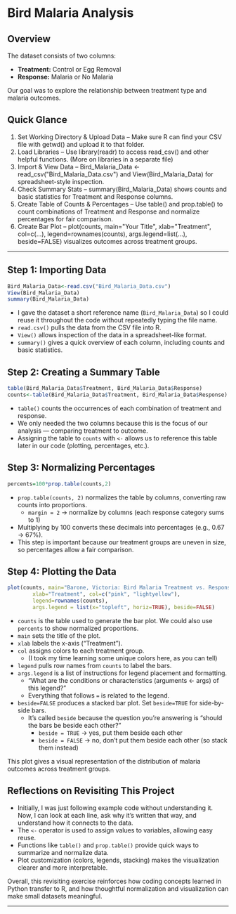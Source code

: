 # Bird Malaria Analysis

## Overview
The dataset consists of two columns:  
- **Treatment:** Control or Egg Removal  
- **Response:** Malaria or No Malaria  

Our goal was to explore the relationship between treatment type and malaria outcomes.

## Quick Glance
1. Set Working Directory & Upload Data – Make sure R can find your CSV file with getwd() and upload it to that folder.  
2. Load Libraries – Use library(readr) to access read_csv() and other helpful functions. (More on libraries in a separate file)  
3. Import & View Data – Bird_Malaria_Data <- read_csv("Bird_Malaria_Data.csv") and View(Bird_Malaria_Data) for spreadsheet-style inspection.  
4. Check Summary Stats – summary(Bird_Malaria_Data) shows counts and basic statistics for Treatment and Response columns.
5. Create Table of Counts & Percentages – Use table() and prop.table() to count combinations of Treatment and Response and normalize percentages for fair comparison.
6. Create Bar Plot – plot(counts, main="Your Title", xlab="Treatment", col=c(...), legend=rownames(counts), args.legend=list(...), beside=FALSE) visualizes outcomes across treatment groups.

---

## Step 1: Importing Data
```R
Bird_Malaria_Data<-read.csv("Bird_Malaria_Data.csv")
View(Bird_Malaria_Data)
summary(Bird_Malaria_Data)
```

- I gave the dataset a short reference name (`Bird_Malaria_Data`) so I could reuse it throughout the code without repeatedly typing the file name.  
- `read.csv()` pulls the data from the CSV file into R.  
- `View()` allows inspection of the data in a spreadsheet-like format.  
- `summary()` gives a quick overview of each column, including counts and basic statistics.

## Step 2: Creating a Summary Table
```R
table(Bird_Malaria_Data$Treatment, Bird_Malaria_Data$Response)
counts<-table(Bird_Malaria_Data$Treatment, Bird_Malaria_Data$Response)
```

- `table()` counts the occurrences of each combination of treatment and response.  
- We only needed the two columns because this is the focus of our analysis — comparing treatment to outcome.  
- Assigning the table to `counts` with `<-` allows us to reference this table later in our code (plotting, percentages, etc.).

## Step 3: Normalizing Percentages
```R
percents=100*prop.table(counts,2)
```

- `prop.table(counts, 2)` normalizes the table by columns, converting raw counts into proportions.  
  - `margin = 2` → normalize by columns (each response category sums to 1)  
- Multiplying by 100 converts these decimals into percentages (e.g., 0.67 → 67%).  
- This step is important because our treatment groups are uneven in size, so percentages allow a fair comparison.

## Step 4: Plotting the Data
```R
plot(counts, main="Barone, Victoria: Bird Malaria Treatment vs. Response", 
        xlab="Treatment", col=c("pink", "lightyellow"),
        legend=rownames(counts), 
        args.legend = list(x="topleft", horiz=TRUE), beside=FALSE)
```

- `counts` is the table used to generate the bar plot. We could also use `percents` to show normalized proportions.  
- `main` sets the title of the plot.  
- `xlab` labels the x-axis (“Treatment”).  
- `col` assigns colors to each treatment group.  
  - (I took my time learning some unique colors here, as you can tell)  
- `legend` pulls row names from `counts` to label the bars.  
- `args.legend` is a list of instructions for legend placement and formatting.  
  - “What are the conditions or characteristics (arguments <- args) of this legend?”  
  - Everything that follows `=` is related to the legend.  
- `beside=FALSE` produces a stacked bar plot. Set `beside=TRUE` for side-by-side bars.  
  - It’s called `beside` because the question you’re answering is “should the bars be beside each other?”  
    - `beside = TRUE` → yes, put them beside each other  
    - `beside = FALSE` → no, don’t put them beside each other (so stack them instead)  

This plot gives a visual representation of the distribution of malaria outcomes across treatment groups.

## Reflections on Revisiting This Project
- Initially, I was just following example code without understanding it. Now, I can look at each line, ask why it’s written that way, and understand how it connects to the data.  
- The `<-` operator is used to assign values to variables, allowing easy reuse.  
- Functions like `table()` and `prop.table()` provide quick ways to summarize and normalize data.  
- Plot customization (colors, legends, stacking) makes the visualization clearer and more interpretable.  

Overall, this revisiting exercise reinforces how coding concepts learned in Python transfer to R, and how thoughtful normalization and visualization can make small datasets meaningful.


---
